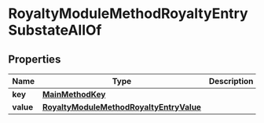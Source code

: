 

# RoyaltyModuleMethodRoyaltyEntrySubstateAllOf


## Properties

| Name | Type | Description | Notes |
|------------ | ------------- | ------------- | -------------|
|**key** | [**MainMethodKey**](MainMethodKey.md) |  |  |
|**value** | [**RoyaltyModuleMethodRoyaltyEntryValue**](RoyaltyModuleMethodRoyaltyEntryValue.md) |  |  [optional] |



